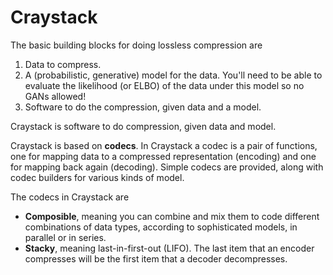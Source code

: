 # Craystack
The basic building blocks for doing lossless compression are

1. Data to compress.
2. A (probabilistic, generative) model for the data. You'll need to be able to evaluate the likelihood (or ELBO) of the data under this model so no GANs allowed!
3. Software to do the compression, given data and a model.

Craystack is software to do compression, given data and model.

Craystack is based on **codecs**. In Craystack a codec is a pair of functions, one for mapping data to a compressed representation (encoding) and one for mapping back again (decoding). Simple codecs are provided, along with codec builders for various kinds of model.

The codecs in Craystack are 

 - **Composible**, meaning you can combine and mix them to code different combinations of data types, according to sophisticated models, in parallel or in series.
 - **Stacky**, meaning last-in-first-out (LIFO). The last item that an encoder compresses will be the first item that a decoder decompresses.
